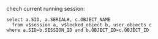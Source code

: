 chech current running session:
```
select a.SID, a.SERIAL#, c.OBJECT_NAME 
  from v$session a, v$locked_object b, user_objects c
where a.SID=b.SESSION_ID and b.OBJECT_ID=c.OBJECT_ID
```
